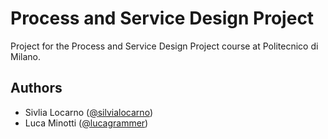 # Process and Service Design Project

Project for the Process and Service Design Project course at Politecnico di Milano.

## Authors

- Sivlia Locarno ([@silvialocarno](https://github.com/silvialocarno))
- Luca Minotti ([@lucagrammer](https://github.com/lucagrammer))
